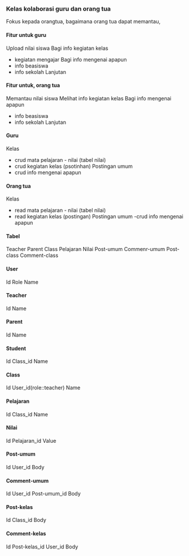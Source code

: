 ### Kelas kolaborasi guru dan orang tua
Fokus kepada orangtua, bagaimana orang tua dapat memantau,

#### Fitur untuk guru
Upload nilai siswa
Bagi info kegiatan kelas
- kegiatan mengajar
Bagi info mengenai apapun
- info beasiswa
- info sekolah Lanjutan

#### Fitur untuk, orang tua
Memantau nilai siswa
Melihat info kegiatan kelas
Bagi info mengenai apapun
- info beasiswa
- info sekolah Lanjutan


#### Guru
Kelas
- crud mata pelajaran - nilai (tabel nilai)
- crud kegiatan kelas (psotinhan)
Postingan umum
- crud info mengenai apapun

#### Orang tua
Kelas
- read mata pelajaran - nilai (tabel nilai)
- read kegiatan kelas (postingan)
Postingan umum
-crud info mengenai apapun

#### Tabel
Teacher
Parent
Class
Pelajaran
Nilai
Post-umum
Commenr-umum
Post-class
Comment-class

#### User
Id
Role
Name


#### Teacher
Id
Name

#### Parent
Id
Name

#### Student
Id
Class_id
Name

#### Class
Id
User_id(role::teacher)
Name

#### Pelajaran
Id
Class_id
Name

#### Nilai
Id
Pelajaran_id
Value

#### Post-umum
Id
User_id
Body

#### Comment-umum
Id
User_id
Post-umum_id
Body

#### Post-kelas
Id
Class_id
Body

#### Comment-kelas
Id
Post-kelas_id
User_id
Body
